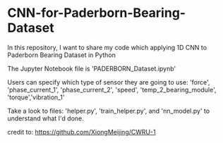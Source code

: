 # CNN-for-Paderborn-Bearing-Dataset

In this repository, I want to share my code which applying 1D CNN to Paderborn Bearing Dataset in Python

The Jupyter Notebook file is 'PADERBORN_Dataset.ipynb'

Users can specify which type of sensor they are going to use: 'force', 'phase_current_1', 'phase_current_2', 'speed', 'temp_2_bearing_module', 'torque','vibration_1'

Take a look to files: 'helper.py', 'train_helper.py', and 'nn_model.py' to understand what I'd done.

credit to:
https://github.com/XiongMeijing/CWRU-1
